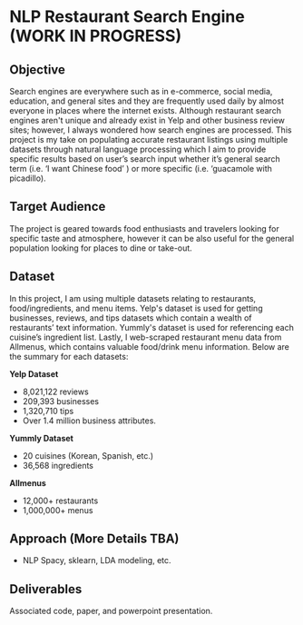 # NLP Restaurant Search Engine (WORK IN PROGRESS)
## Objective
Search engines are everywhere such as in e-commerce, social media, education, and general sites and they are frequently used daily by almost everyone in places where the internet exists. Although restaurant search engines aren't unique and already exist in Yelp and other business review sites; however, I always wondered how search engines are processed. This project is my take on populating accurate restaurant listings using multiple datasets through natural language processing which I aim to provide specific results based on user’s search input whether it’s general search term (i.e. ‘I want Chinese food’ ) or more specific (i.e. ‘guacamole with picadillo).

## Target Audience
The project is geared towards food enthusiasts and travelers looking for specific taste and atmosphere, however it can be also useful for the general population looking for places to dine or take-out. 

## Dataset
In this project, I am using multiple datasets relating to restaurants, food/ingredients, and menu items. Yelp's dataset is used for getting businesses, reviews, and tips datasets which contain a wealth of restaurants’ text information. Yummly's dataset is used for referencing each cuisine’s ingredient list. Lastly, I web-scraped restaurant menu data from Allmenus, which contains valuable food/drink menu information. Below are the summary for each datasets:

**Yelp Dataset**
- 8,021,122 reviews 
- 209,393 businesses
- 1,320,710 tips
- Over 1.4 million business attributes.

**Yummly Dataset**
- 20 cuisines (Korean, Spanish, etc.)
- 36,568 ingredients

**Allmenus**
- 12,000+ restaurants
- 1,000,000+ menus 

## Approach (More Details TBA)
- NLP Spacy, sklearn, LDA modeling, etc.

## Deliverables
Associated code, paper, and powerpoint presentation.
